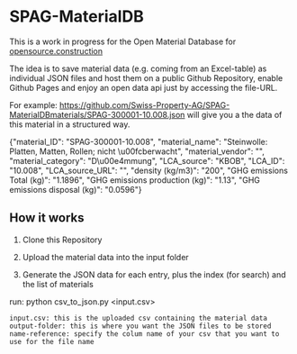 # SPAG-MaterialDB

This is a work in progress for the Open Material Database for [opensource.construction](https://opensource.construction)

The idea is to save material data (e.g. coming from an Excel-table) as individual JSON files and host them on a public Github Repository, enable Github Pages and enjoy an open data api just by accessing the file-URL.

For example: https://github.com/Swiss-Property-AG/SPAG-MaterialDBmaterials/SPAG-300001-10.008.json will give you a the data of this material in a structured way.

{"material_ID": "SPAG-300001-10.008", "material_name": "Steinwolle: Platten, Matten, Rollen; nicht \u00fcberwacht", "material_vendor": "", "material_category": "D\u00e4mmung", "LCA_source": "KBOB", "LCA_ID": "10.008", "LCA_source_URL": "", "density (kg/m3)": "200", "GHG emissions Total (kg)": "1.1896", "GHG emissions production (kg)": "1.13", "GHG emissions disposal (kg)": "0.0596"}


## How it works

1. Clone this Repository

2. Upload the material data into the input folder

3. Generate the JSON data for each entry, plus the index (for search) and the list of materials

run: python csv_to_json.py <input.csv> <output-folder> <name-reference>

```console
input.csv: this is the uploaded csv containing the material data
output-folder: this is where you want the JSON files to be stored
name-reference: specify the colum name of your csv that you want to use for the file name
```